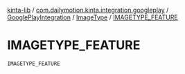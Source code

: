 [kinta-lib](../../../index.md) / [com.dailymotion.kinta.integration.googleplay](../../index.md) / [GooglePlayIntegration](../index.md) / [ImageType](index.md) / [IMAGETYPE_FEATURE](./-i-m-a-g-e-t-y-p-e_-f-e-a-t-u-r-e.md)

# IMAGETYPE_FEATURE

`IMAGETYPE_FEATURE`